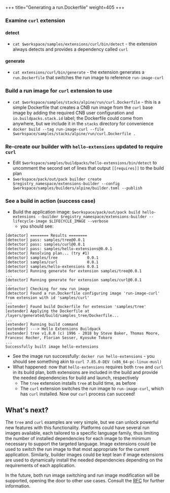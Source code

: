 +++
title="Generating a run.Dockerfile"
weight=405
+++

### Examine `curl` extension

#### detect

* `cat $workspace/samples/extensions/curl/bin/detect` - the extension always detects and provides a dependency
  called `curl`

#### generate

* `cat extensions/curl/bin/generate` - the extension generates a `run.Dockerfile` that switches the run image to
  reference `run-image-curl`

### Build a run image for `curl` extension to use

* `cat $workspace/samples/stacks/alpine/run/curl.Dockerfile` - this is a simple Dockerfile that creates a CNB run image
  from the `curl` base image by adding the required CNB user configuration and `io.buildpacks.stack.id` label; the
  Dockerfile could come from anywhere, but we include it in the `stacks` directory for convenience
* `docker build --tag run-image-curl --file $workspace/samples/stacks/alpine/run/curl.Dockerfile .`

### Re-create our builder with `hello-extensions` updated to require `curl`

* Edit `$workspace/samples/buildpacks/hello-extensions/bin/detect` to uncomment the second set of lines that
  output `[[requires]]` to the build plan
* `$workspace/pack/out/pack builder create $registry_namespace/extensions-builder --config $workspace/samples/builders/alpine/builder.toml --publish`

### See a build in action (success case)

* Build the application
  image: `$workspace/pack/out/pack build hello-extensions --builder $registry_namespace/extensions-builder --lifecycle-image $LIFECYCLE_IMAGE --verbose`
  - you should see:

```
[detector] ======== Results ========
[detector] pass: samples/tree@0.0.1
[detector] pass: samples/curl@0.0.1
[detector] pass: samples/hello-extensions@0.0.1
[detector] Resolving plan... (try #1)
[detector] samples/tree             0.0.1
[detector] samples/curl             0.0.1
[detector] samples/hello-extensions 0.0.1
[detector] Running generate for extension samples/tree@0.0.1
...
[detector] Running generate for extension samples/curl@0.0.1
...
[detector] Checking for new run image
[detector] Found a run.Dockerfile configuring image 'run-image-curl' from extension with id 'samples/curl'
...
[extender] Found build Dockerfile for extension 'samples/tree'
[extender] Applying the Dockerfile at /layers/generated/build/samples_tree/Dockerfile...
...
[extender] Running build command
[extender] ---> Hello Extensions Buildpack
[extender] tree v1.8.0 (c) 1996 - 2018 by Steve Baker, Thomas Moore, Francesc Rocher, Florian Sesser, Kyosuke Tokoro
...
Successfully built image hello-extensions
```

* See the image run successfully: `docker run hello-extensions` - you should see something akin
  to `curl 7.85.0-DEV (x86_64-pc-linux-musl)`
* What happened: now that `hello-extensions` requires both `tree` and `curl` in its build plan, both extensions are
  included in the build and provide the needed dependencies for build and launch, respectively
  * The `tree` extension installs `tree` at build time, as before
  * The `curl` extension switches the run image to `run-image-curl`, which has `curl` installed. Now our `curl` process
    can succeed!

## What's next?

The `tree` and `curl` examples are very simple, but we can unlock powerful new features with this functionality.
Platforms could have several run images available, each tailored to a specific language family, thus limiting the number
of installed dependencies for each image to the minimum necessary to support the targeted language. Image extensions
could be used to switch the run image to that most appropriate for the current application. Similarly, builder images
could be kept lean if image extensions are used to dynamically install the needed dependencies depending on the
requirements of each application.

In the future, both run image switching and run image modification will be supported, opening the door to other use
cases. Consult the [RFC](https://github.com/buildpacks/rfcs/pull/173) for further information.
